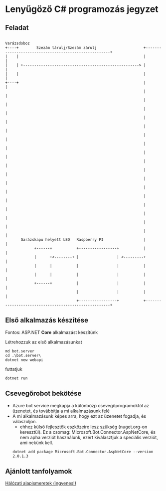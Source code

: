 # Lenyűgöző C# programozás jegyzet

## Feladat

```
                                                                      Varázsdoboz
+----+        Szezám tárulj/Szezám zárulj                     +------------------------------------------------------+
|    |                                                        |                                                      |
|    | +----------------------------------------------------> |                                                      |
|    |                                                        |                                                      |
+----+                                                        |                                                      |
                                                              |                                                      |
                                                              |                                                      |
                                                              |                                                      |
                                                              |                                                      |
                                                              |                                                      |
                                                              |                                                      |
                                                              |                                                      |
                                                              |                                                      |
                                                              |                                                      |
                                                              |                                                      |
                                                              |                                                      |
                                                              |                                                      |
                                                              |                                                      |
                                                              |                                                      |
                                                              |                                                      |
                                                              |                                                      |
                                                              |                                                      |
       Garázskapu helyett LED   Raspberry PI                  |                                                      |
             +------+           +-----------------+           |                                                      |
             |      +<--------+ |                 | <---------+                                                      |
             |      |           |                 |           |                                                      |
             |      |           |                 |           |                                                      |
             +------+           |                 |           |                                                      |
                                |                 |           |                                                      |
                                +-----------------+           +------------------------------------------------------+
```

## Első alkalmazás készítése

Fontos: ASP.NET **Core** alkalmazást készítünk

Létrehozzuk az első alkalmazásunkat
```
md bot.server
cd .\bot.server\
dotnet new webapi
```

futtatjuk
```
dotnet run
```
## Csevegőrobot bekötése
- Azure bot service megkapja a különbözp csevegőprogramoktól az üzenetet, és továbbítja a mi alkalmazásunk felé
- A mi alkalmazásunk képes arra, hogy ezt az üzenetet fogadja, és válaszoljon.
  - ehhez külső fejlesztők eszközeire lesz szükség (nuget.org-on keresztül). Ez a csomag: Microsoft.Bot.Connector.AspNetCore, és nem apha verziót használunk, ezért kiválasztjuk a speciális verziót, ami nekünk kell.
  ```
  dotnet add package Microsoft.Bot.Connector.AspNetCore --version 2.0.1.3
  ```


## Ajánlott tanfolyamok

[Hálózati alapismeretek (ingyenes!)](https://app.netacademia.hu/Tanfolyam/HA-halozati-alapismeretek)